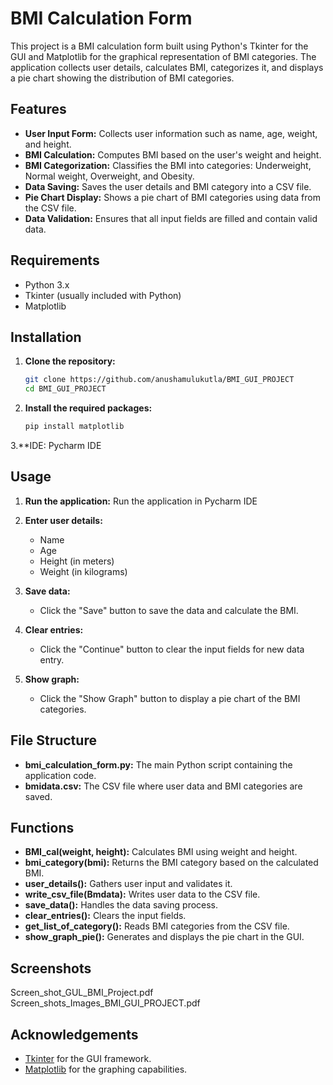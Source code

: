# BMI Calculation Form

This project is a BMI  calculation form built using Python's Tkinter for the GUI and Matplotlib for the graphical representation of BMI categories.
The application collects user details, calculates BMI, categorizes it, and displays a pie chart showing the distribution of BMI categories.

## Features

- **User Input Form:** Collects user information such as name, age, weight, and height.
- **BMI Calculation:** Computes BMI based on the user's weight and height.
- **BMI Categorization:** Classifies the BMI into categories: Underweight, Normal weight, Overweight, and Obesity.
- **Data Saving:** Saves the user details and BMI category into a CSV file.
- **Pie Chart Display:** Shows a pie chart of BMI categories using data from the CSV file.
- **Data Validation:** Ensures that all input fields are filled and contain valid data.

## Requirements

- Python 3.x
- Tkinter (usually included with Python)
- Matplotlib

## Installation

1. **Clone the repository:**
    ```bash
    git clone https://github.com/anushamulukutla/BMI_GUI_PROJECT
    cd BMI_GUI_PROJECT
    ```

2. **Install the required packages:**
    ```bash
    pip install matplotlib
    ```
3.**IDE:
   Pycharm IDE
    

## Usage

1. **Run the application:**
    Run the application in Pycharm IDE
   
  

3. **Enter user details:**
    - Name
    - Age
    - Height (in meters)
    - Weight (in kilograms)

4. **Save data:**
    - Click the "Save" button to save the data and calculate the BMI.

5. **Clear entries:**
    - Click the "Continue" button to clear the input fields for new data entry.

6. **Show graph:**
    - Click the "Show Graph" button to display a pie chart of the BMI categories.

## File Structure

- **bmi_calculation_form.py:** The main Python script containing the application code.
- **bmidata.csv:** The CSV file where user data and BMI categories are saved.

## Functions

- **BMI_cal(weight, height):** Calculates BMI using weight and height.
- **bmi_category(bmi):** Returns the BMI category based on the calculated BMI.
- **user_details():** Gathers user input and validates it.
- **write_csv_file(Bmdata):** Writes user data to the CSV file.
- **save_data():** Handles the data saving process.
- **clear_entries():** Clears the input fields.
- **get_list_of_category():** Reads BMI categories from the CSV file.
- **show_graph_pie():** Generates and displays the pie chart in the GUI.

## Screenshots
 Screen_shot_GUL_BMI_Project.pdf
 Screen_shots_Images_BMI_GUI_PROJECT.pdf


## Acknowledgements

- [Tkinter](https://docs.python.org/3/library/tkinter.html) for the GUI framework.
- [Matplotlib](https://matplotlib.org/) for the graphing capabilities.

